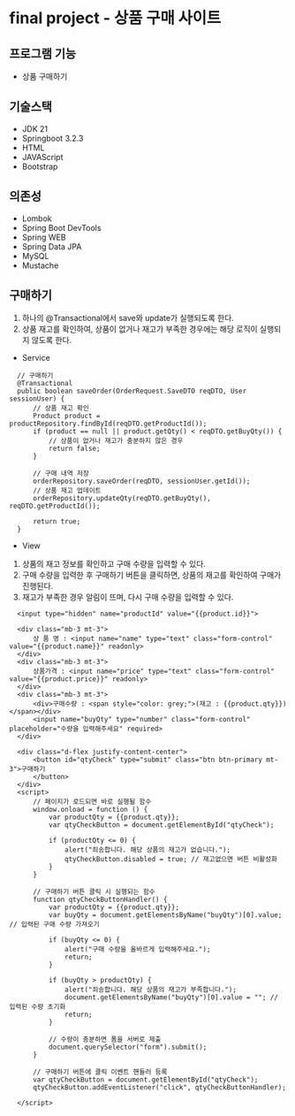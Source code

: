 # final project - 상품 구매 사이트


## 프로그램 기능

+ 상품 구매하기


## 기술스택

+ JDK 21
+ Springboot 3.2.3
+ HTML
+ JAVAScript
+ Bootstrap


## 의존성

+ Lombok
+ Spring Boot DevTools
+ Spring WEB
+ Spring Data JPA
+ MySQL
+ Mustache


## 구매하기

1. 하나의 @Transactional에서 save와 update가 실행되도록 한다.
2. 상품 재고를 확인하여, 상품이 없거나 재고가 부족한 경우에는 해당 로직이 실행되지 않도록 한다.


+ Service

```
  // 구매하기
  @Transactional
  public boolean saveOrder(OrderRequest.SaveDTO reqDTO, User sessionUser) {
      // 상품 재고 확인
      Product product = productRepository.findById(reqDTO.getProductId());
      if (product == null || product.getQty() < reqDTO.getBuyQty()) {
          // 상품이 없거나 재고가 충분하지 않은 경우
          return false;
      }

      // 구매 내역 저장
      orderRepository.saveOrder(reqDTO, sessionUser.getId());
      // 상품 재고 업데이트
      orderRepository.updateQty(reqDTO.getBuyQty(), reqDTO.getProductId());

      return true;
  }
```

+ View

1. 상품의 재고 정보를 확인하고 구매 수량을 입력할 수 있다.
2. 구매 수량을 입력한 후 구매하기 버튼을 클릭하면, 상품의 재고를 확인하여 구매가 진행된다.
3. 재고가 부족한 경우 알림이 뜨며, 다시 구매 수량을 입력할 수 있다.

```
  <input type="hidden" name="productId" value="{{product.id}}">

  <div class="mb-3 mt-3">
      상 품 명 : <input name="name" type="text" class="form-control" value="{{product.name}}" readonly>
  </div>
  <div class="mb-3 mt-3">
      상품가격 : <input name="price" type="text" class="form-control" value="{{product.price}}" readonly>
  </div>
  <div class="mb-3 mt-3">
      <div>구매수량 : <span style="color: grey;">(재고 : {{product.qty}})</span></div>
      <input name="buyQty" type="number" class="form-control" placeholder="수량을 입력해주세요" required>
  </div>

  <div class="d-flex justify-content-center">
      <button id="qtyCheck" type="submit" class="btn btn-primary mt-3">구매하기
      </button>
  </div>
  <script>
      // 페이지가 로드되면 바로 실행될 함수
      window.onload = function () {
          var productQty = {{product.qty}};
          var qtyCheckButton = document.getElementById("qtyCheck");

          if (productQty <= 0) {
              alert("죄송합니다. 해당 상품의 재고가 없습니다.");
              qtyCheckButton.disabled = true; // 재고없으면 버튼 비활성화
          }
      }

      // 구매하기 버튼 클릭 시 실행되는 함수
      function qtyCheckButtonHandler() {
          var productQty = {{product.qty}};
          var buyQty = document.getElementsByName("buyQty")[0].value; // 입력된 구매 수량 가져오기

          if (buyQty <= 0) {
              alert("구매 수량을 올바르게 입력해주세요.");
              return;
          }

          if (buyQty > productQty) {
              alert("죄송합니다. 해당 상품의 재고가 부족합니다.");
              document.getElementsByName("buyQty")[0].value = ""; // 입력된 수량 초기화
              return;
          }

          // 수량이 충분하면 폼을 서버로 제출
          document.querySelector("form").submit();
      }

      // 구매하기 버튼에 클릭 이벤트 핸들러 등록
      var qtyCheckButton = document.getElementById("qtyCheck");
      qtyCheckButton.addEventListener("click", qtyCheckButtonHandler);

  </script>
```
